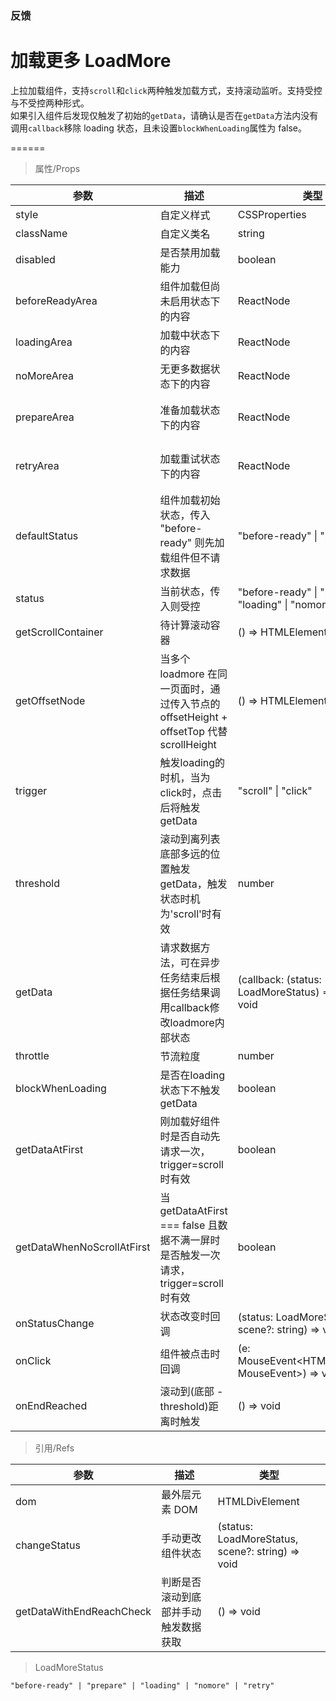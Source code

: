 ### 反馈

# 加载更多 LoadMore

上拉加载组件，支持`scroll`和`click`两种触发加载方式，支持滚动监听。支持受控与不受控两种形式。<br>如果引入组件后发现仅触发了初始的`getData`，请确认是否在`getData`方法内没有调用`callback`移除 loading 状态，且未设置`blockWhenLoading`属性为 false。

======

> 属性/Props

|参数|描述|类型|默认值|
|----------|-------------|------|------|
|style|自定义样式|CSSProperties|-|
|className|自定义类名|string|-|
|disabled|是否禁用加载能力|boolean|-|
|beforeReadyArea|组件加载但尚未启用状态下的内容|ReactNode|null|
|loadingArea|加载中状态下的内容|ReactNode|"正在努力加载中..."|
|noMoreArea|无更多数据状态下的内容|ReactNode|"没有更多数据了"|
|prepareArea|准备加载状态下的内容|ReactNode|"上拉/点击加载更多"|
|retryArea|加载重试状态下的内容|ReactNode|"加载失败，点击重试"|
|defaultStatus|组件加载初始状态，传入 "before\-ready" 则先加载组件但不请求数据|"before\-ready" \| "prepare"|"prepare"|
|status|当前状态，传入则受控|"before\-ready" \| "prepare" \| "loading" \| "nomore" \| "retry"|-|
|getScrollContainer|待计算滚动容器|() =\> HTMLElement \| Window|() => window|
|getOffsetNode|当多个 loadmore 在同一页面时，通过传入节点的 offsetHeight \+ offsetTop 代替 scrollHeight|() =\> HTMLElement \| Window|-|
|trigger|触发loading的时机，当为click时，点击后将触发getData|"scroll" \| "click"|"scroll"|
|threshold|滚动到离列表底部多远的位置触发getData，触发状态时机为'scroll'时有效|number|200|
|getData|请求数据方法，可在异步任务结束后根据任务结果调用callback修改loadmore内部状态|(callback: (status: LoadMoreStatus) =\> void) =\> void|-|
|throttle|节流粒度|number|0|
|blockWhenLoading|是否在loading状态下不触发getData|boolean|true|
|getDataAtFirst|刚加载好组件时是否自动先请求一次，trigger=scroll时有效|boolean|true|
|getDataWhenNoScrollAtFirst|当 getDataAtFirst === false 且数据不满一屏时是否触发一次请求，trigger=scroll时有效|boolean|false|
|onStatusChange|状态改变时回调|(status: LoadMoreStatus, scene?: string) =\> void|-|
|onClick|组件被点击时回调|(e: MouseEvent\<HTMLDivElement, MouseEvent\>) =\> void|-|
|onEndReached|滚动到(底部 \- threshold)距离时触发|() =\> void|-|

> 引用/Refs

|参数|描述|类型|
|----------|-------------|------|
|dom|最外层元素 DOM|HTMLDivElement|
|changeStatus|手动更改组件状态|(status: LoadMoreStatus, scene?: string) =\> void|
|getDataWithEndReachCheck|判断是否滚动到底部并手动触发数据获取|() =\> void|

> LoadMoreStatus

```
"before-ready" | "prepare" | "loading" | "nomore" | "retry"
```
